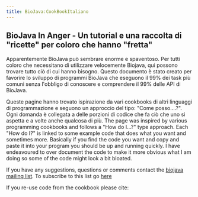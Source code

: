 ```yaml
---
title: BioJava:CookBookItaliano
---
```


BioJava In Anger - Un tutorial e una raccolta di "ricette" per coloro che hanno "fretta"
----------------------------------------------------------------------------------------

Apparentemente BioJava può sembrare enorme e spaventoso. Per tutti
coloro che necessitano di utilizzare velocemente Biojava, qui possono
trovare tutto ciò di cui hanno bisogno. Questo documento è stato creato
per favorire lo sviluppo di programmi BioJava che eseguono il 99% dei
task più comuni senza l'obbligo di conoscere e comprendere il 99% delle
API di BioJava.

Queste pagine hanno trovato ispirazione da vari cookbooks di altri
linguaggi di programmazione e seguono un approccio del tipo: "Come
posso....?". Ogni domanda è collegata a delle porzioni di codice che fa
ciò che uno si aspetta e a volte anche qualcosa di più. The page was
inspired by various programming cookbooks and follows a "How do I...?"
type approach. Each "How do I?" is linked to some example code that does
what you want and sometimes more. Basically if you find the code you
want and copy and paste it into your program you should be up and
running quickly. I have endeavoured to over document the code to make it
more obvious what I am doing so some of the code might look a bit
bloated.

If you have any suggestions, questions or comments contact the [biojava
mailing list](mailto:biojava-l@biojava.org). To subscribe to this list
go [here](http://biojava.org/mailman/listinfo/biojava-l)

If you re-use code from the cookbook please cite:
